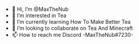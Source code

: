 - 👋 Hi, I’m @MaxTheNub
- 👀 I’m interested in Tea
- 🌱 I’m currently learning How To Make Better Tea
- 💞️ I’m looking to collaborate on Tea And Minecraft
- 📫 How to reach me Discord -MaxTheNub#7230-

